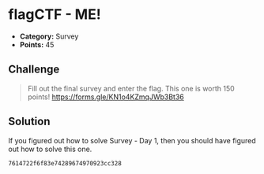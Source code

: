 # flagCTF - ME!

* **Category:** Survey
* **Points:** 45

## Challenge

> Fill out the final survey and enter the flag. This one is worth 150 points! https://forms.gle/KN1o4KZmqJWb3Bt36


## Solution

If you figured out how to solve Survey - Day 1, then you should have figured out how to solve this one. 

```
7614722f6f83e74289674970923cc328
```
